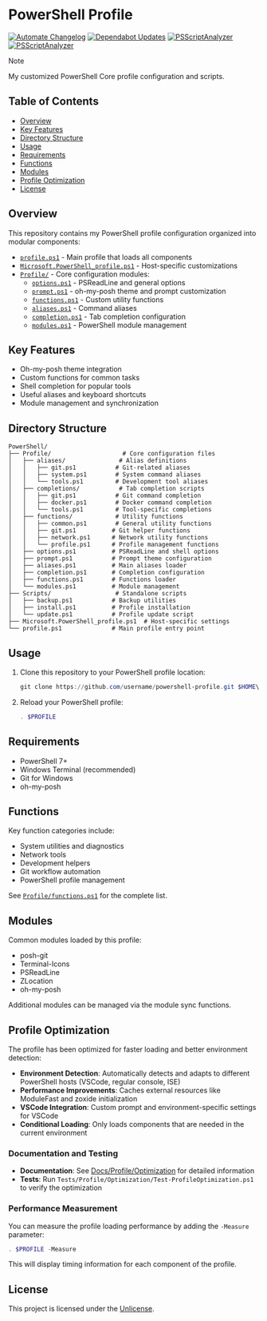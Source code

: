 # PowerShell Profile

<!-- BADGES:START -->
[![Automate Changelog](https://github.com/jimbrig/psprof/actions/workflows/changelog.yml/badge.svg)](https://github.com/jimbrig/psprof/actions/workflows/changelog.yml)
[![Dependabot Updates](https://github.com/jimbrig/psprof/actions/workflows/dependabot/dependabot-updates/badge.svg)](https://github.com/jimbrig/psprof/actions/workflows/dependabot/dependabot-updates)
[![PSScriptAnalyzer](https://github.com/jimbrig/psprof/actions/workflows/psscriptanalyzer.yml/badge.svg)](https://github.com/jimbrig/psprof/actions/workflows/psscriptanalyzer.yml)
[![PSScriptAnalyzer](https://github.com/jimbrig/psprof/actions/workflows/psscriptanalyzer.yml/badge.svg)](https://github.com/jimbrig/psprof/actions/workflows/psscriptanalyzer.yml)
<!-- BADGES:END -->

> [!NOTE]
> My customized PowerShell Core profile configuration and scripts.

## Table of Contents

- [Overview](#overview)
- [Key Features](#key-features)
- [Directory Structure](#directory-structure)
- [Usage](#usage)
- [Requirements](#requirements)
- [Functions](#functions)
- [Modules](#modules)
- [Profile Optimization](#profile-optimization)
- [License](#license)

## Overview

This repository contains my PowerShell profile configuration organized into modular components:

- [`profile.ps1`](profile.ps1) - Main profile that loads all components
- [`Microsoft.PowerShell_profile.ps1`](Microsoft.PowerShell_profile.ps1) - Host-specific customizations
- [`Profile/`](Profile/) - Core configuration modules:
  - [`options.ps1`](Profile/options.ps1) - PSReadLine and general options
  - [`prompt.ps1`](Profile/prompt.ps1) - oh-my-posh theme and prompt customization  
  - [`functions.ps1`](Profile/functions.ps1) - Custom utility functions
  - [`aliases.ps1`](Profile/aliases.ps1) - Command aliases
  - [`completion.ps1`](Profile/completion.ps1) - Tab completion configuration
  - [`modules.ps1`](Profile/modules.ps1) - PowerShell module management

## Key Features

- Oh-my-posh theme integration
- Custom functions for common tasks
- Shell completion for popular tools
- Useful aliases and keyboard shortcuts
- Module management and synchronization

## Directory Structure

```plaintext
PowerShell/
├── Profile/                    # Core configuration files
│   ├── aliases/               # Alias definitions
│   │   ├── git.ps1           # Git-related aliases
│   │   ├── system.ps1        # System command aliases
│   │   └── tools.ps1         # Development tool aliases
│   ├── completions/           # Tab completion scripts
│   │   ├── git.ps1           # Git command completion
│   │   ├── docker.ps1        # Docker command completion
│   │   └── tools.ps1         # Tool-specific completions
│   ├── functions/            # Utility functions
│   │   ├── common.ps1        # General utility functions
│   │   ├── git.ps1          # Git helper functions
│   │   ├── network.ps1      # Network utility functions
│   │   └── profile.ps1      # Profile management functions
│   ├── options.ps1          # PSReadLine and shell options
│   ├── prompt.ps1           # Prompt theme configuration
│   ├── aliases.ps1          # Main aliases loader
│   ├── completion.ps1       # Completion configuration
│   ├── functions.ps1        # Functions loader
│   └── modules.ps1          # Module management
├── Scripts/                  # Standalone scripts
│   ├── backup.ps1           # Backup utilities
│   ├── install.ps1          # Profile installation
│   └── update.ps1           # Profile update script
├── Microsoft.PowerShell_profile.ps1  # Host-specific settings
└── profile.ps1              # Main profile entry point
```

## Usage

1. Clone this repository to your PowerShell profile location:

   ```powershell
   git clone https://github.com/username/powershell-profile.git $HOME\Documents\PowerShell
   ```

2. Reload your PowerShell profile:

   ```powershell
   . $PROFILE
   ```

## Requirements

- PowerShell 7+
- Windows Terminal (recommended)
- Git for Windows
- oh-my-posh

## Functions

Key function categories include:

- System utilities and diagnostics
- Network tools
- Development helpers
- Git workflow automation
- PowerShell profile management

See [`Profile/functions.ps1`](Profile/functions.ps1) for the complete list.

## Modules

Common modules loaded by this profile:

- posh-git
- Terminal-Icons
- PSReadLine
- ZLocation
- oh-my-posh

Additional modules can be managed via the module sync functions.

## Profile Optimization

The profile has been optimized for faster loading and better environment detection:

- **Environment Detection**: Automatically detects and adapts to different PowerShell hosts (VSCode, regular console, ISE)
- **Performance Improvements**: Caches external resources like ModuleFast and zoxide initialization
- **VSCode Integration**: Custom prompt and environment-specific settings for VSCode
- **Conditional Loading**: Only loads components that are needed in the current environment

### Documentation and Testing

- **Documentation**: See [Docs/Profile/Optimization](Docs/Profile/Optimization/index.md) for detailed information
- **Tests**: Run `Tests/Profile/Optimization/Test-ProfileOptimization.ps1` to verify the optimization

### Performance Measurement

You can measure the profile loading performance by adding the `-Measure` parameter:

```powershell
. $PROFILE -Measure
```

This will display timing information for each component of the profile.

## License

This project is licensed under the [Unlicense](LICENSE).

